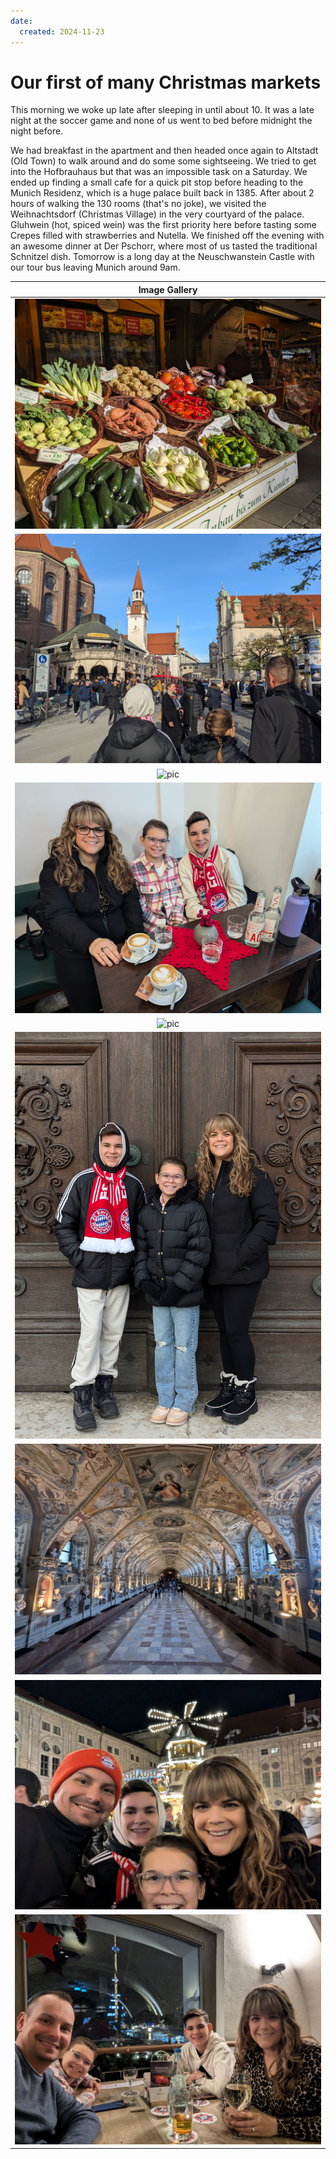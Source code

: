 ```yaml
---
date:
  created: 2024-11-23
---
```


# Our first of many Christmas markets

This morning we woke up late after sleeping in until about 10. It was a late night at the soccer game and none of us went to bed before midnight the night before. 
<!-- more -->

We had breakfast in the apartment and then headed once again to Altstadt (Old Town) to walk around and do some some sightseeing. We tried to get into the Hofbrauhaus but that was an impossible task on a Saturday. We ended up finding a small cafe for a quick pit stop before heading to the Munich Residenz, which is a huge palace built back in 1385. After about 2 hours of walking the 130 rooms (that's no joke), we visited the Weihnachtsdorf (Christmas Village) in the very courtyard of the palace. Gluhwein (hot, spiced wein) was the first priority here before tasting some Crepes filled with strawberries and Nutella. We finished off the evening with an awesome dinner at Der Pschorr, where most of us tasted the traditional Schnitzel dish. Tomorrow is a long day at the Neuschwanstein Castle with our tour bus leaving Munich around 9am. 

|              Image Gallery               |
|:----------------------------------------:|
| ![pic](../../images/PXL_38.jpg "Munich") |
| ![pic](../../images/PXL_39.jpg "Munich") |
| ![pic](../../images/PXL_40.jpg "Munich") |
| ![pic](../../images/PXL_41.jpg "Munich") |
| ![pic](../../images/PXL_42.jpg "Munich") |
| ![pic](../../images/PXL_43.jpg "Munich") |
| ![pic](../../images/PXL_44.jpg "Munich") |
| ![pic](../../images/PXL_45.jpg "Munich") |
| ![pic](../../images/PXL_46.jpg "Munich") |